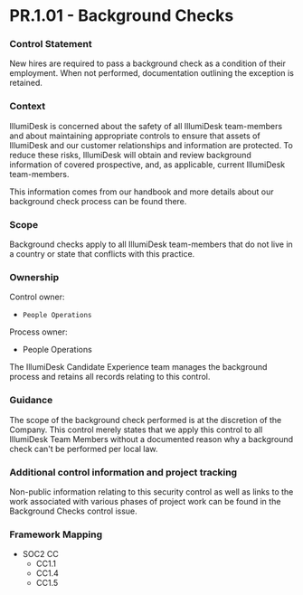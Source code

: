 # PR.1.01 - Background Checks



### Control Statement

New hires are required to pass a background check as a condition of their employment. When not performed, documentation outlining the exception is retained.

### Context

IllumiDesk is concerned about the safety of all IllumiDesk team-members and about maintaining appropriate controls to ensure that assets of IllumiDesk and our customer relationships and information are protected. To reduce these risks, IllumiDesk will obtain and review background information of covered prospective, and, as applicable, current IllumiDesk team-members.

This information comes from our handbook and more details about our background check process can be found there.

### Scope

Background checks apply to all IllumiDesk team-members that do not live in a country or state that conflicts with this practice.

### Ownership

Control owner:

* `People Operations`

Process owner:

* People Operations

The IllumiDesk Candidate Experience team manages the background process and retains all records relating to this control.

### Guidance

The scope of the background check performed is at the discretion of the Company. This control merely states that we apply this control to all IllumiDesk Team Members without a documented reason why a background check can't be performed per local law.

###  Additional control information and project tracking

Non-public information relating to this security control as well as links to the work associated with various phases of project work can be found in the Background Checks control issue.

###  Framework Mapping

* SOC2 CC
  * CC1.1
  * CC1.4
  * CC1.5

